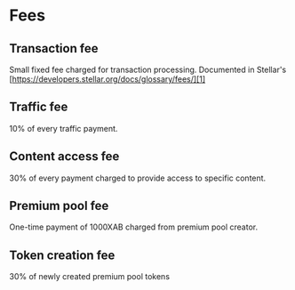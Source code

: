 # Fees

## Transaction fee


Small fixed fee charged for transaction processing. Documented in Stellar's [https://developers.stellar.org/docs/glossary/fees/][1]


## Traffic fee

10% of every traffic payment.


## Content access fee

30% of every payment charged to provide access to specific content.


## Premium pool fee

One-time payment of 1000XAB charged from premium pool creator.


## Token creation fee

30% of newly created premium pool tokens  


[1]: https://developers.stellar.org/docs/glossary/fees/
